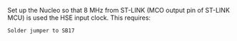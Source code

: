 Set up the Nucleo so that 8 MHz from ST-LINK (MCO output pin of ST-LINK MCU)
is used the HSE input clock.  This requires:

	Solder jumper to SB17
